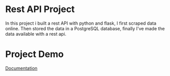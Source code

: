 

# Rest API Project
In this project i built a rest API with python and flask, I first scraped data online. Then stored the data in a PostgreSQL database, finally I've made the data available with a rest api. 


# Project Demo
[Documentation](https://fulanii.github.io/rest-api-project/)



